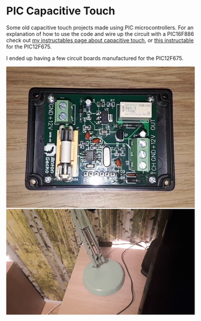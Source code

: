 # PIC Capacitive Touch

Some old capacitive touch projects made using PIC microcontrollers. For an explanation of how to use the code and wire up the circuit with a PIC16F886 check out <a href="https://www.instructables.com/Capacitive-Touch-With-PIC16F886-Microcontroller/" target="_blank">my instructables page about capacitive touch</a>, or <a href="https://www.instructables.com/Capacitive-Touch-With-PIC12F675/" target="_blank">this instructable</a> for the PIC12F675.

I ended up having a few circuit boards manufactured for the PIC12F675.

<img src="circuit_board.jpg" width="512" alt="Circuit Board">
<img src="demo.gif" width="512" alt="Demonstration">
